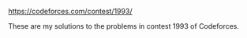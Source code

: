https://codeforces.com/contest/1993/

These are my solutions to the problems in contest 1993 of Codeforces.
